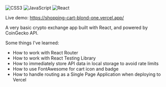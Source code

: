 ![CSS3](https://img.shields.io/badge/css3-%231572B6.svg?style=for-the-badge&logo=css3&logoColor=white) ![JavaScript](https://img.shields.io/badge/javascript-%23323330.svg?style=for-the-badge&logo=javascript&logoColor=%23F7DF1E) ![React](https://img.shields.io/badge/react-%2320232a.svg?style=for-the-badge&logo=react&logoColor=%2361DAFB)

Live demo: https://shopping-cart-blond-one.vercel.app/

A very basic crypto exchange app built with React, and powered by CoinGecko API.

Some things I've learned:

- How to work with React Router
- How to work with React Testing Library
- How to immediately store API data in local storage to avoid rate limits
- How to use FontAwesome for cart icon and badge
- How to handle routing as a Single Page Application when deploying to Vercel
